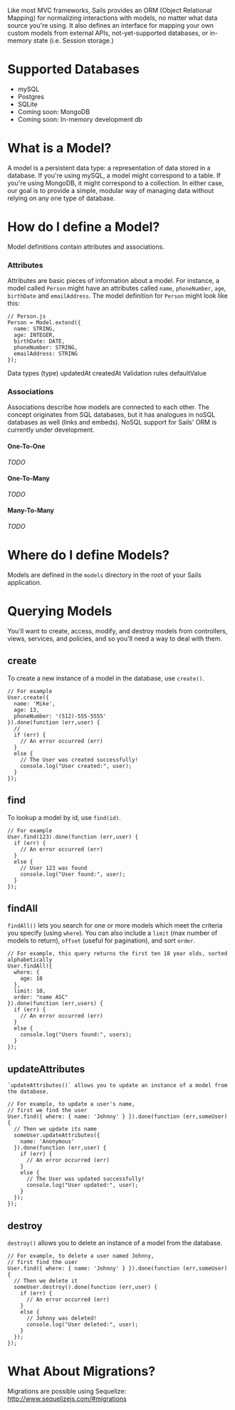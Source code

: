 Like most MVC frameworks, Sails provides an ORM (Object Relational Mapping) for normalizing interactions with models, no matter what data source you're using.  It also defines an interface for mapping your own custom models from external APIs, not-yet-supported databases, or in-memory state (i.e. Session storage.)

# Supported Databases
* mySQL
* Postgres
* SQLite
* Coming soon: MongoDB
* Coming soon: In-memory development db

# What is a Model?
A model is a persistent data type: a representation of data stored in a database.  If you're using mySQL, a model might correspond to a table.  If you're using MongoDB, it might correspond to a collection.  In either case, our goal is to provide a simple, modular way of managing data without relying on any one type of database.

# How do I define a Model?
Model definitions contain attributes and associations.

### Attributes
Attributes are basic pieces of information about a model.  For instance, a model called `Person` might have an attributes called `name`, `phoneNumber`, `age`, `birthDate` and `emailAddress`.  The model definition for `Person` might look like this:

```
// Person.js
Person = Model.extend({
  name: STRING,
  age: INTEGER,
  birthDate: DATE,
  phoneNumber: STRING,
  emailAddress: STRING
});
```

Data types (type)
updatedAt
createdAt
Validation rules
defaultValue


### Associations

Associations describe how models are connected to each other.  The concept originates from SQL databases, but it has analogues in noSQL databases as well (links and embeds).  NoSQL support for Sails' ORM is currently under development.

<!---
Since Sails supports both relational and non-relational databases, we must support both standard SQL associations (links) and bundled JSON, Mongo-style associations (embeds)

## Embedding
_TODO_

## Linking
_TODO_
-->

#### One-To-One
_TODO_

#### One-To-Many
_TODO_

#### Many-To-Many
_TODO_

# Where do I define Models?
Models are defined in the `models` directory in the root of your Sails application.


# Querying Models
You'll want to create, access, modify, and destroy models from controllers, views, services, and policies, and so you'll need a way to deal with them.  


<!---
Sails supports two different ways of interacting with models: Promises and asynchronous callbacks.

### Promises
```
Rabbit.create({
  name: 'Roger',
  age: 4
});
```

### Async Callbacks
```
Rabbit.create({
  name: 'Roger',
  age: 4
}).done(function (err,resultSet) { /* ... */ });
```
-->

## create
To create a new instance of a model in the database, use `create()`.

```
// For example
User.create({
  name: 'Mike',
  age: 13,
  phoneNumber: '(512)-555-5555'
}).done(function (err,user) {
  // 
  if (err) {
    // An error occurred (err)
  }
  else {
    // The User was created successfully!
    console.log("User created:", user);
  }
});
```

## find
To lookup a model by id, use `find(id)`.

```
// For example
User.find(123).done(function (err,user) {
  if (err) {
    // An error occurred (err)
  }
  else {
    // User 123 was found
    console.log("User found:", user);
  }
});
```

## findAll
`findAll()` lets you search for one or more models which meet the criteria you specify (using `where`).  You can also include a `limit` (max number of models to return), `offset` (useful for pagination), and sort `order`.

```
// For example, this query returns the first ten 18 year olds, sorted alphabetically
User.findAll({
  where: {
    age: 18
  },
  limit: 10,
  order: "name ASC"
}).done(function (err,users) {
  if (err) {
    // An error occurred (err)
  }
  else {
    console.log("Users found:", users);
  }
});
```

## updateAttributes
```
`updateAttributes()` allows you to update an instance of a model from the database.

// For example, to update a user's name, 
// first we find the user
User.find({ where: { name: 'Johnny' } }).done(function (err,someUser) {
  // Then we update its name
  someUser.updateAttributes({
    name: 'Anonymous'
  }).done(function (err,user) {
    if (err) {
      // An error occurred (err)
    }
    else {
      // The User was updated successfully!
      console.log("User updated:", user);
    }
  });
});
```

## destroy
`destroy()` allows you to delete an instance of a model from the database.

```
// For example, to delete a user named Johnny,
// first find the user
User.find({ where: { name: 'Johnny' } }).done(function (err,someUser) {
  // Then we delete it
  someUser.destroy().done(function (err,user) {
    if (err) {
      // An error occurred (err)
    }
    else {
      // Johnny was deleted!
      console.log("User deleted:", user);
    }
  });
});
```


# What About Migrations?

Migrations are possible using Sequelize: http://www.sequelizejs.com/#migrations